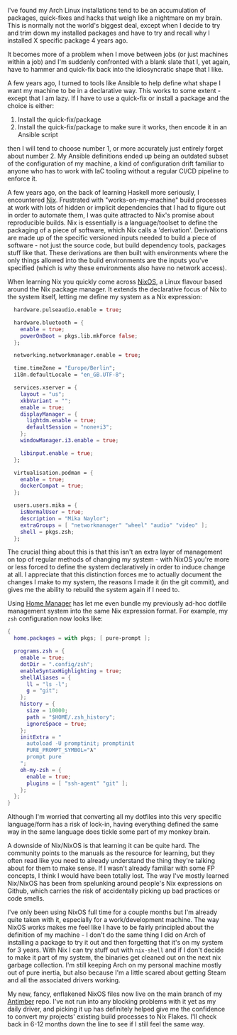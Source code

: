 I've found my Arch Linux installations tend to be an accumulation
of packages, quick-fixes and hacks that weigh like a nightmare on my brain.
This is normally not the world's biggest deal, except when I
decide to try and trim down my installed packages and have to try and recall
why I installed X specific package 4 years ago.

It becomes more of a problem when I move between jobs (or just machines within
a job) and I'm suddenly confronted with a blank slate that I, yet again, have to
hammer and quick-fix back into the idiosyncratic shape that I like.

A few years ago, I turned to tools like Ansible to help define what shape I want
my machine to be in a declarative way. This works to some extent - except that I
am lazy. If I have to use a quick-fix or install a package and the choice is either:

1. Install the quick-fix/package
2. Install the quick-fix/package to make sure it works, then encode it in an Ansible script

then I will tend to choose number 1, or more accurately just entirely forget about number 2.
My Ansible definitions ended up being an outdated subset of the configuration of
my machine, a kind of configuration drift familiar to anyone who has to work with IaC tooling
without a regular CI/CD pipeline to enforce it.

A few years ago, on the back of learning Haskell more seriously, I encountered
[Nix](https://github.com/NixOS/nix). Frustrated with "works-on-my-machine" build processes at work with
lots of hidden or implicit dependencies that I had to figure out in order to automate
them, I was quite attracted to Nix's promise about reproducible builds. Nix is essentially
is a language/toolset to define the packaging of a piece of software, which
Nix calls a 'derivation'. Derivations are made up of the specific versioned inputs needed to build
a piece of software - not just the source code, but build dependency tools, packages
stuff like that. These derivations are then built with environments where the only
things allowed into the build environments are the inputs you've specified (which
is why these environments also have no network access).

When learning Nix you quickly come across [NixOS](https://nixos.org/), a Linux flavour based around the
Nix package manager. It extends the declarative focus of Nix to the system itself, letting
me define my system as a Nix expression:

```nix
  hardware.pulseaudio.enable = true;

  hardware.bluetooth = {
    enable = true;
    powerOnBoot = pkgs.lib.mkForce false;
  };

  networking.networkmanager.enable = true;

  time.timeZone = "Europe/Berlin";
  i18n.defaultLocale = "en_GB.UTF-8";

  services.xserver = {
    layout = "us";
    xkbVariant = "";
    enable = true;
    displayManager = {
      lightdm.enable = true;
      defaultSession = "none+i3";
    };
    windowManager.i3.enable = true;

    libinput.enable = true;
  };

  virtualisation.podman = {
    enable = true;
    dockerCompat = true;
  };

  users.users.mika = {
    isNormalUser = true;
    description = "Mika Naylor";
    extraGroups = [ "networkmanager" "wheel" "audio" "video" ];
    shell = pkgs.zsh;
  };
```

The crucial thing about this is that this isn't an extra layer of management on
top of regular methods of changing my system - with NixOS you're more or less forced
to define the system declaratively in order to induce change at all. I appreciate
that this distinction forces me to actually document the changes I make to my
system, the reasons I made it (in the git commit), and gives me the ability to
rebuild the system again if I need to.

Using [Home Manager](https://github.com/nix-community/home-manager) has let me
even bundle my previously ad-hoc dotfile management system into the same Nix
expression format. For example, my ``zsh`` configuration now looks like:

```nix
{
  home.packages = with pkgs; [ pure-prompt ];

  programs.zsh = {
    enable = true;
    dotDir = ".config/zsh";
    enableSyntaxHighlighting = true;
    shellAliases = {
      ll = "ls -l";
      g = "git";
    };
    history = {
      size = 10000;
      path = "$HOME/.zsh_history";
      ignoreSpace = true;
    };
    initExtra = "
      autoload -U promptinit; promptinit
      PURE_PROMPT_SYMBOL="λ"
      prompt pure
    ";
    oh-my-zsh = {
      enable = true;
      plugins = [ "ssh-agent" "git" ];
    };
  };
}
```

Although I'm worried that converting all my dotfiles into this very specific language/form
has a risk of lock-in, having everything defined the same way in the same language
does tickle some part of my monkey brain.

A downside of Nix/NixOS is that learning it can be quite hard. The community points
to the manuals as the resource for learning, but they often read like you need to
already understand the thing they're talking about for them to make sense. If I wasn't
already familiar with some FP concepts, I think I would have been totally lost. The
way I've mostly learned Nix/NixOS has been from spelunking around people's Nix expressions
on Github, which carries the risk of accidentally picking up bad practices or code smells.

I've only been using NixOS full time for a couple months but I'm already quite taken
with it, especially for a work/development machine. The way NixOS works makes me
feel like I have to be fairly principled about the definition of my machine - I
don't do the same thing I did on Arch of installing a package to try it out and
then forgetting that it's on my system for 3 years. With Nix I can try stuff out
with ``nix-shell`` and if I don't decide to make it part of my system, the binaries
get cleaned out on the next nix garbage collection. I'm still keeping Arch on my
personal machine mostly out of pure inertia, but also because I'm a little scared
about getting Steam and all the associated drivers working.

My new, fancy, enflakened NixOS files now live on the main branch of my [Antimber](https://github.com/autophagy/antimber)
repo. I've not run into any blocking problems with it yet as my daily driver,
and picking it up has definitely helped give me the confidence to convert
my projects' existing build processes to Nix Flakes. I'll check back in 6-12 months
down the line to see if I still feel the same way.
